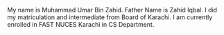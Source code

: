 My name is Muhammad Umar Bin Zahid. Father Name is Zahid Iqbal. I did my matriculation and intermediate from Board of Karachi. I am currently enrolled in FAST NUCES Karachi in CS Department.
